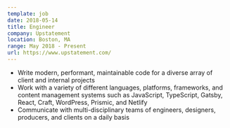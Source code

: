 ```yaml
---
template: job
date: 2018-05-14
title: Engineer
company: Upstatement
location: Boston, MA
range: May 2018 - Present
url: https://www.upstatement.com/
---
```


- Write modern, performant, maintainable code for a diverse array of client and internal projects
- Work with a variety of different languages, platforms, frameworks, and content management systems such as JavaScript, TypeScript, Gatsby, React, Craft, WordPress, Prismic, and Netlify
- Communicate with multi-disciplinary teams of engineers, designers, producers, and clients on a daily basis
